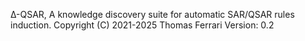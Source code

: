 Δ-QSAR, A knowledge discovery suite for automatic SAR/QSAR rules induction.
  Copyright (C) 2021-2025  Thomas Ferrari
  Version: 0.2
